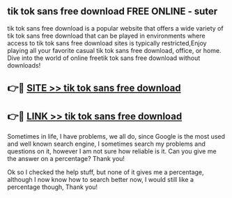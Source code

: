 ## tik tok sans free download FREE ONLINE - suter

tik tok sans free download is a popular website that offers a wide variety of tik tok sans free download that can be played in environments where access to tik tok sans free download sites is typically restricted,Enjoy playing all your favorite casual tik tok sans free download, office, or home. Dive into the world of online freetik tok sans free download without downloads!

## 👉🔴 [SITE >> tik tok sans free download](http://news.freeplayer.one?title=tik_tok_sans_free_download&ref=FRRE)

## 👉🔴 [LINK >> tik tok sans free download](http://news.freeplayer.one?title=tik_tok_sans_free_download&ref=FREE)

Sometimes in life, I have problems, we all do, since Google is the most used and well known search engine, I sometimes search my problems and questions on it, however I am not sure how reliable is it. Can you give me the answer on a percentage? Thank you!

Ok so I checked the help stuff, but none of it gives me a percentage, although I now know how to search better now, I would still like a percentage though, Thank you!